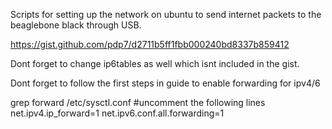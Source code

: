 Scripts for setting up the network on ubuntu to send internet packets to
the beaglebone black through USB.

https://gist.github.com/pdp7/d2711b5ff1fbb000240bd8337b859412

Dont forget to change ip6tables as well which isnt included in the gist.

Dont forget to follow the first steps in guide to enable forwarding for ipv4/6

grep forward /etc/sysctl.conf
#uncomment the following lines
net.ipv4.ip_forward=1
net.ipv6.conf.all.forwarding=1

